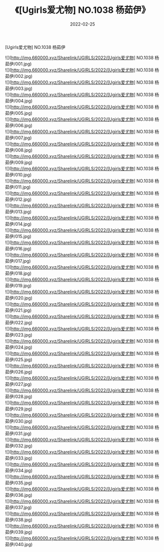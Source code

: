 ﻿---
layout: post
title:  《[Ugirls爱尤物] NO.1038 杨茹伊》
date:   2022-02-25
img: http://img.660000.xyz/Sharelink/UGIRLS/2022/[Ugirls爱尤物] NO.1038 杨茹伊/000.jpg
categories: [美女, 清纯, 唯美]
---

[Ugirls爱尤物] NO.1038 杨茹伊

 ![](http://img.660000.xyz/Sharelink/UGIRLS/2022/[Ugirls爱尤物] NO.1038 杨茹伊/001.jpg) <br>![](http://img.660000.xyz/Sharelink/UGIRLS/2022/[Ugirls爱尤物] NO.1038 杨茹伊/002.jpg) <br>![](http://img.660000.xyz/Sharelink/UGIRLS/2022/[Ugirls爱尤物] NO.1038 杨茹伊/003.jpg) <br>![](http://img.660000.xyz/Sharelink/UGIRLS/2022/[Ugirls爱尤物] NO.1038 杨茹伊/004.jpg) <br>![](http://img.660000.xyz/Sharelink/UGIRLS/2022/[Ugirls爱尤物] NO.1038 杨茹伊/005.jpg) <br>![](http://img.660000.xyz/Sharelink/UGIRLS/2022/[Ugirls爱尤物] NO.1038 杨茹伊/006.jpg) <br>![](http://img.660000.xyz/Sharelink/UGIRLS/2022/[Ugirls爱尤物] NO.1038 杨茹伊/007.jpg) <br>![](http://img.660000.xyz/Sharelink/UGIRLS/2022/[Ugirls爱尤物] NO.1038 杨茹伊/008.jpg) <br>![](http://img.660000.xyz/Sharelink/UGIRLS/2022/[Ugirls爱尤物] NO.1038 杨茹伊/009.jpg) <br>![](http://img.660000.xyz/Sharelink/UGIRLS/2022/[Ugirls爱尤物] NO.1038 杨茹伊/010.jpg) <br>![](http://img.660000.xyz/Sharelink/UGIRLS/2022/[Ugirls爱尤物] NO.1038 杨茹伊/011.jpg) <br>![](http://img.660000.xyz/Sharelink/UGIRLS/2022/[Ugirls爱尤物] NO.1038 杨茹伊/012.jpg) <br>![](http://img.660000.xyz/Sharelink/UGIRLS/2022/[Ugirls爱尤物] NO.1038 杨茹伊/013.jpg) <br>![](http://img.660000.xyz/Sharelink/UGIRLS/2022/[Ugirls爱尤物] NO.1038 杨茹伊/014.jpg) <br>![](http://img.660000.xyz/Sharelink/UGIRLS/2022/[Ugirls爱尤物] NO.1038 杨茹伊/015.jpg) <br>![](http://img.660000.xyz/Sharelink/UGIRLS/2022/[Ugirls爱尤物] NO.1038 杨茹伊/016.jpg) <br>![](http://img.660000.xyz/Sharelink/UGIRLS/2022/[Ugirls爱尤物] NO.1038 杨茹伊/017.jpg) <br>![](http://img.660000.xyz/Sharelink/UGIRLS/2022/[Ugirls爱尤物] NO.1038 杨茹伊/018.jpg) <br>![](http://img.660000.xyz/Sharelink/UGIRLS/2022/[Ugirls爱尤物] NO.1038 杨茹伊/019.jpg) <br>![](http://img.660000.xyz/Sharelink/UGIRLS/2022/[Ugirls爱尤物] NO.1038 杨茹伊/020.jpg) <br>![](http://img.660000.xyz/Sharelink/UGIRLS/2022/[Ugirls爱尤物] NO.1038 杨茹伊/021.jpg) <br>![](http://img.660000.xyz/Sharelink/UGIRLS/2022/[Ugirls爱尤物] NO.1038 杨茹伊/022.jpg) <br>![](http://img.660000.xyz/Sharelink/UGIRLS/2022/[Ugirls爱尤物] NO.1038 杨茹伊/023.jpg) <br>![](http://img.660000.xyz/Sharelink/UGIRLS/2022/[Ugirls爱尤物] NO.1038 杨茹伊/024.jpg) <br>![](http://img.660000.xyz/Sharelink/UGIRLS/2022/[Ugirls爱尤物] NO.1038 杨茹伊/025.jpg) <br>![](http://img.660000.xyz/Sharelink/UGIRLS/2022/[Ugirls爱尤物] NO.1038 杨茹伊/026.jpg) <br>![](http://img.660000.xyz/Sharelink/UGIRLS/2022/[Ugirls爱尤物] NO.1038 杨茹伊/027.jpg) <br>![](http://img.660000.xyz/Sharelink/UGIRLS/2022/[Ugirls爱尤物] NO.1038 杨茹伊/028.jpg) <br>![](http://img.660000.xyz/Sharelink/UGIRLS/2022/[Ugirls爱尤物] NO.1038 杨茹伊/029.jpg) <br>![](http://img.660000.xyz/Sharelink/UGIRLS/2022/[Ugirls爱尤物] NO.1038 杨茹伊/030.jpg) <br>![](http://img.660000.xyz/Sharelink/UGIRLS/2022/[Ugirls爱尤物] NO.1038 杨茹伊/031.jpg) <br>![](http://img.660000.xyz/Sharelink/UGIRLS/2022/[Ugirls爱尤物] NO.1038 杨茹伊/032.jpg) <br>![](http://img.660000.xyz/Sharelink/UGIRLS/2022/[Ugirls爱尤物] NO.1038 杨茹伊/033.jpg) <br>![](http://img.660000.xyz/Sharelink/UGIRLS/2022/[Ugirls爱尤物] NO.1038 杨茹伊/034.jpg) <br>![](http://img.660000.xyz/Sharelink/UGIRLS/2022/[Ugirls爱尤物] NO.1038 杨茹伊/035.jpg) <br>![](http://img.660000.xyz/Sharelink/UGIRLS/2022/[Ugirls爱尤物] NO.1038 杨茹伊/036.jpg) <br>![](http://img.660000.xyz/Sharelink/UGIRLS/2022/[Ugirls爱尤物] NO.1038 杨茹伊/037.jpg) <br>![](http://img.660000.xyz/Sharelink/UGIRLS/2022/[Ugirls爱尤物] NO.1038 杨茹伊/038.jpg) <br>![](http://img.660000.xyz/Sharelink/UGIRLS/2022/[Ugirls爱尤物] NO.1038 杨茹伊/039.jpg) <br>![](http://img.660000.xyz/Sharelink/UGIRLS/2022/[Ugirls爱尤物] NO.1038 杨茹伊/040.jpg) <br>